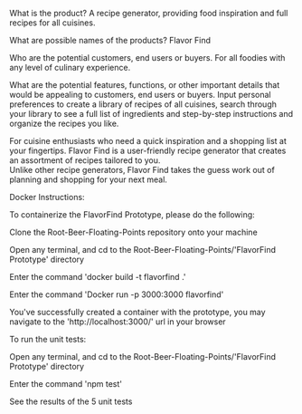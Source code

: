 What is the product?
  A recipe generator, providing food inspiration and full recipes for all cuisines.
  
What are possible names of the products?
  Flavor Find 
  
Who are the potential customers, end users or buyers.
  For all foodies with any level of culinary experience. 
  
What are the potential features, functions, or other important details that would be appealing to customers, end users or buyers.
  Input personal preferences to create a library of recipes of all cuisines, search through your library to see a full 
  list of ingredients and step-by-step instructions and organize the recipes you like.  

For cuisine enthusiasts who need a quick inspiration and a shopping list at your fingertips. 
Flavor Find is a user-friendly recipe generator that creates an assortment of recipes tailored to you. \
Unlike other recipe generators, Flavor Find takes the guess work out of planning and shopping for your next meal.


Docker Instructions:

To containerize the FlavorFind Prototype, please do the following:

Clone the Root-Beer-Floating-Points repository onto your machine

Open any terminal, and cd to the Root-Beer-Floating-Points/'FlavorFind Prototype' directory

Enter the command 'docker build -t flavorfind .'

Enter the command 'Docker run -p 3000:3000 flavorfind'

You've successfully created a container with the prototype, you may navigate to the 'http://localhost:3000/' url in your browser


To run the unit tests:

Open any terminal, and cd to the Root-Beer-Floating-Points/'FlavorFind Prototype' directory

Enter the command 'npm test'

See the results of the 5 unit tests
